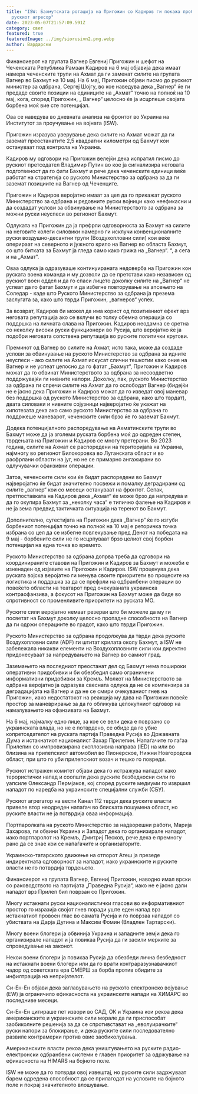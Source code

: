 ```yaml
---
title: "ISW: Бахмутската ротација на Пригожин со Кадиров ги покажа проблемите на
  рускиот агресор"
date: 2023-05-07T21:57:09.591Z
category: свет
featured: true
featuredImage: ../img/siorusivn2.png.webp
author: Вардарски
---
```


Финансиерот на групата Вагнер Евгениј Пригожин и шефот на Чеченската Република Рамзан Кадиров на 6 мај објавија дека имаат намера чеченските трупи на Ахмат да ги заменат силите на групата Вагнер во Бахмут на 10 мај. На 6 мај, Пригожин објави писмо до рускиот министер за одбрана, Сергеј Шојгу, во кое наведува дека „Вагнер“ ќе ги предаде своите позиции на единиците на „Ахмат“ точно на полноќ на 10 мај, кога, според Пригожин, „ Вагнер“ целосно ќе ја исцрпеше својата борбена моќ вие сте потенцијал.

Ова се наведува во дневната анализа на фронтот во Украина на Институтот за проучување на војната (ISW).

Пригожин изразува уверување дека силите на Ахмат можат да ги заземат преостанатите 2,5 квадратни километри од Бахмут кои остануваат под контрола на Украина.

Кадиров му одговори на Пригожин велејќи дека испратил писмо до рускиот претседател Владимир Путин во кое ја сигнализира неговата подготвеност да го фати Бахмут и рече дека чеченските единици веќе работат на стратегија со руското Министерство за одбрана за да ги заземат позициите на Вагнер од Чеченците.

Пригожин и Кадиров веројатно имаат за цел да го прикажат руското Министерство за одбрана и редовните руски војници како неефикасни и да создадат услови за обвинување на Министерството за одбрана за можни руски неуспеси во регионот Бахмут.

Одлуката на Пригожин да ја префрли одговорноста за Бахмут на силите на неговите колеги силовики намерно ги исклучи конвенционалните руски воздушно-десантни трупи (Воздухопловни сили) кои веќе оперираат на северното и јужното крило на Вагнер во областа Бахмут, со што битката за Бахмут ја гледа само како грижа на „Вагнер“. “, а сега и на „Ахмат“.

Оваа одлука ја одразуваше континуираната недоверба на Пригожин кон руската воена команда и му дозволи да се претстави како независен од рускиот воен оддел и да го спаси лицето доколку силите на „Вагнер“ не успеат да го фатат Бахмут и да избегне повторување на апсењето на Соледар - каде што Руското Министерство за одбрана ја презема заслугата за, како што тврди Пригожин, „вагнеров“ успех.

За возврат, Кадиров би можел да има корист од позитивниот ефект врз неговата репутација ако се вклучи во толку обемна операција со поддршка на личната слава на Пригожин. Кадиров неодамна се сретна со неколку високи руски функционери во Русија, што веројатно ќе ја подобри неговата сопствена репутација во руските политички кругови.

Преминот од Вагнер во силите на Ахмат, исто така, може да создаде услови за обвинување на руското Министерство за одбрана за идните неуспеси - ако силите на Ахмат искусат слични тешкотии како оние на Вагнер и не успеат целосно да го фатат „Бахмут“, Пригожин и Кадиров можат да го обвинат Министерството за одбрана за несоодветно поддржувајќи ги нивните напори. Доколку, пак, руското Министерство за одбрана ги спречи силите на Ахмат да го ослободат Вагнер (бидејќи не е јасно дека Пригожин и Кадиров можат да го изведат овој маневар без поддршка од руското Министерство за одбрана, како што тврдат), двата силоваки и нивните сојузници најверојатно ќе укажат на хипотезата дека ако само руското Министерство за одбрана го поддржеше маневарот, чеченските сили брзо ќе го заземат Бахмут.

Додека потенцијалното распоредување на Ахматинските трупи во Бахмут може да ја зголеми руската борбена моќ до одреден степен, тврдењата на Пригожин и Кадиров се многу претерани. Во 2023 година, силите на Ахмат се распоредени на територијата на Украина, најмногу во регионот Билохоровка во Луганската област и во расфрлани области на југ, но не се примарно ангажирани во одлучувачки офанзивни операции.

Затоа, чеченските сили кои ќе бидат распоредени во Бахмут најверојатно ќе бидат значително посвежи и помалку деградирани од силите „вагнер“ кои со месеци остануваат на фронтот. Сепак, претпоставката на Кадиров дека „Ахмат“ ќе може брзо да напредува и да го окупира Бахмут за „неколку часа“ е типично фалење на Кадиров и не ја зема предвид тактичката ситуација на теренот во Бахмут.

Дополнително, сугестијата на Пригожин дека „Вагнер“ ќе го изгуби борбениот потенцијал точно на полноќ на 10 мај е реторичка точка избрана со цел да се избегне повлекување пред Денот на победата на 9 мај - борбените сили не го исцрпуваат брзо целиот свој борбен потенцијал на една точка во времето.

Руското Министерство за одбрана допрва треба да одговори на координираните ставови на Пригожин и Кадиров за Бахмут и можеби е изненаден од изјавите на Пригожин и Кадиров. ISW проценува дека руската војска веројатно ги менува своите приоритети во процесите на логистика и поддршка за да се префрли на одбранбени операции во повеќето области на театарот пред очекуваната украинска контраофанзива, а фокусот на Пригожин на Бахмут може да биде во спротивност со променливите приоритети на руската MO.

Руските сили веројатно немаат резерви што би можеле да му ги посветат на Бахмут доколку целосно пропадне способноста на Вагнер да ги одржи операциите во градот, како што тврди Пригожин.

Руското Министерство за одбрана продолжува да тврди дека руските Воздухопловни сили (ADF) ги штитат крилата околу Бахмут, а ISW не забележала никакви елементи на Воздухопловните сили кои директно придонесуваат за напредувањето на Вагнер во самиот град.

Заземањето на последниот преостанат дел од Бахмут нема пошироки оперативни придобивки и би обезбедил само ограничени информативни придобивки за Кремљ. Молкот на Министерството за одбрана веројатно ја одразува свесната одлука да не се компензира за деградацијата на Вагнер и да не се смири очекуваниот гнев на Пригожин, иако недостатокот на реакција му дава на Пригожин повеќе простор за маневрирање за да го обликува целокупниот одговор на намалувањето на офанзивата на Бахмут.

На 6 мај, најмалку едно лице, за кое се вели дека е поврзано со украинската влада, но не е потврдено, се обиде да го убие копретседателот на руската партија Праведна Русија во Државната Дума и истакнатиот националист Захар Прилепин. Напаѓачите го гаѓаа Прилепин со импровизирана експлозивна направа (IED) на или во близина на прилепскиот автомобил во Пионерское, Нижни Новгородска област, при што го уби прилепскиот возач и тешко го повреди.

Рускиот истражен комитет објави дека го истражува нападот како терористички напад и соопшти дека руските безбедносни сили го уапсиле Олександр Пермјаков, кој според руските медиуми го извршил нападот по наредба на украинските специјални служби (СБУ).

Рускиот агрегатор на вести Канал 112 тврди дека руските власти привеле втор неодреден напаѓач во блиската пошумена област, но руските власти не ја потврдија оваа информација.

Портпаролката на руското Министерство за надворешни работи, Марија Захарова, ги обвини Украина и Западот дека го организирале нападот, иако портпаролот на Кремљ, Дмитриј Песков, рече дека е премногу рано да се знае кои се напаѓачите и организаторите.

Украинско-татарското движење на отпорот Атеш ја презеде индиректната одговорност за нападот, иако украинските и руските власти не го потврдија тврдењето.

Финансиерот на групата Вагнер, Евгениј Пригожин, наводно имал врски со раководството на партијата „Праведна Русија“, иако не е јасно дали нападот врз Прилеп бил поврзан со Пригожин.

Многу истакнати руски националистички гласови во информативниот простор го изразија својот гнев поради уште еден напад врз истакнатиот провоен глас во самата Русија и го поврзаа нападот со убиствата на Дарја Дугина и Максим Фомин (Владлен Тартарски).

Многу воени блогери ја обвинија Украина и западните земји дека го организирале нападот и ја повикаа Русија да ги засили мерките за спроведување на законот.

Некои воени блогери ја повикаа Русија да обезбеди лична безбедност на истакнати воени блогери или да го врати контраразузнавачкиот чадор од советската ера СМЕРШ за борба против обидите за инфилтрација на непријателот.

Си-Ен-Ен објави дека заглавувањето на руското електронско војување (EW) ја ограничило ефикасноста на украинските напади на ХИМАРС во последниве месеци.

Си-Ен-Ен цитираше пет извори во САД, ОК и Украина кои рекоа дека американските и украинските сили морале да ги приспособат заобиколните решенија за да се спротивстават на „еволуирачките“ руски напори за блокирање, и дека руските сили последователно развиле контрамерки против овие заобиколувања.

Американските власти рекоа дека уништувањето на руските радио-електронски одбранбени системи е главен приоритет за одржување на ефикасноста на HIMARS на бојното поле.

ISW не може да го потврди овој извештај, но руските сили задржуваат барем одредена способност да се прилагодат на условите на бојното поле и покрај значителното влошување.
